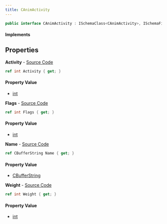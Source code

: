 ```yaml
---
title: CAnimActivity
---
```


```csharp
public interface CAnimActivity : ISchemaClass<CAnimActivity>, ISchemaField, ISchemaClass, INativeHandle
```

#### Implements

## Properties

**Activity** - [Source Code](https://github.com/swiftly-solution/swiftlys2/blob/main/managed/src/SwiftlyS2.Generated/Schemas/Interfaces/CAnimActivity.cs#L18)

```csharp
ref int Activity { get; }
```

#### Property Value

- [int](https://learn.microsoft.com/dotnet/api/system.int32)

**Flags** - [Source Code](https://github.com/swiftly-solution/swiftlys2/blob/main/managed/src/SwiftlyS2.Generated/Schemas/Interfaces/CAnimActivity.cs#L20)

```csharp
ref int Flags { get; }
```

#### Property Value

- [int](https://learn.microsoft.com/dotnet/api/system.int32)

**Name** - [Source Code](https://github.com/swiftly-solution/swiftlys2/blob/main/managed/src/SwiftlyS2.Generated/Schemas/Interfaces/CAnimActivity.cs#L16)

```csharp
ref CBufferString Name { get; }
```

#### Property Value

- [CBufferString](/docs/api/shared/natives/cbufferstring)

**Weight** - [Source Code](https://github.com/swiftly-solution/swiftlys2/blob/main/managed/src/SwiftlyS2.Generated/Schemas/Interfaces/CAnimActivity.cs#L22)

```csharp
ref int Weight { get; }
```

#### Property Value

- [int](https://learn.microsoft.com/dotnet/api/system.int32)

